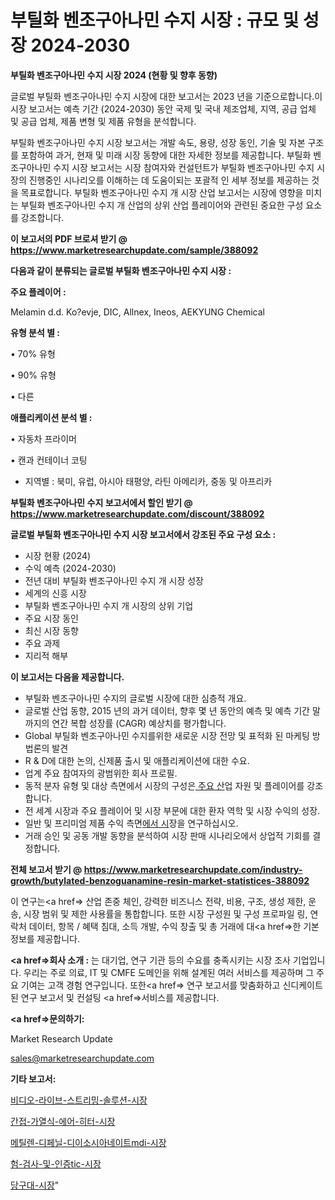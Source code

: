 # 부틸화 벤조구아나민 수지 시장 : 규모 및 성장 2024-2030

<strong>부틸화 벤조구아나민 수지 시장 2024 (현황 및 향후 동향)</strong>

글로벌 부틸화 벤조구아나민 수지 시장에 대한 보고서는 2023 년을 기준으로합니다.이 시장 보고서는 예측 기간 (2024-2030) 동안 국제 및 국내 제조업체, 지역, 공급 업체 및 공급 업체, 제품 변형 및 제품 유형을 분석합니다.

부틸화 벤조구아나민 수지 시장 보고서는 개발 속도, 용량, 성장 동인, 기술 및 자본 구조를 포함하여 과거, 현재 및 미래 시장 동향에 대한 자세한 정보를 제공합니다. 부틸화 벤조구아나민 수지 시장 보고서는 시장 참여자와 컨설턴트가 부틸화 벤조구아나민 수지 시장의 진행중인 시나리오를 이해하는 데 도움이되는 포괄적 인 세부 정보를 제공하는 것을 목표로합니다. 부틸화 벤조구아나민 수지 개 시장 산업 보고서는 시장에 영향을 미치는 부틸화 벤조구아나민 수지 개 산업의 상위 산업 플레이어와 관련된 중요한 구성 요소를 강조합니다.



<strong>이 보고서의 PDF 브로셔 받기 @ <a href=https://www.marketresearchupdate.com/sample/388092>https://www.marketresearchupdate.com/sample/388092</a></strong>



<strong>다음과 같이 분류되는 글로벌 부틸화 벤조구아나민 수지 시장 :</strong>



<strong>주요 플레이어 :</strong>

Melamin d.d. Ko?evje, DIC, Allnex, Ineos, AEKYUNG Chemical



<strong>유형 분석 별 :</strong>

• 70% 유형

• 90% 유형

• 다른



<strong>애플리케이션 분석 별 :</strong>

• 자동차 프라이머

• 캔과 컨테이너 코팅

<ul>
  <li>지역별 : 북미, 유럽, 아시아 태평양, 라틴 아메리카, 중동 및 아프리카</li>
</ul>


<strong>부틸화 벤조구아나민 수지 보고서에서 할인 받기 @ <a href=https://www.marketresearchupdate.com/discount/388092>https://www.marketresearchupdate.com/discount/388092</a></strong>



<strong>글로벌 부틸화 벤조구아나민 수지 시장 보고서에서 강조된 주요 구성 요소 :</strong>
<ul>
  <li>시장 현황 (2024)</li>
  <li>수익 예측 (2024-2030)</li>
  <li>전년 대비 부틸화 벤조구아나민 수지 개 시장 성장</li>
  <li>세계의 신흥 시장</li>
  <li>부틸화 벤조구아나민 수지 개 시장의 상위 기업</li>
  <li>주요 시장 동인</li>
  <li>최신 시장 동향</li>
  <li>주요 과제</li>
  <li>지리적 해부</li>
</ul>


<strong>이 보고서는 다음을 제공합니다.</strong>
<ul>
  <li>부틸화 벤조구아나민 수지의 글로벌 시장에 대한 심층적 개요.</li>
  <li>글로벌 산업 동향, 2015 년의 과거 데이터, 향후 몇 년 동안의 예측 및 예측 기간 말까지의 연간 복합 성장률 (CAGR) 예상치를 평가합니다.</li>
  <li>Global 부틸화 벤조구아나민 수지를위한 새로운 시장 전망 및 표적화 된 마케팅 방법론의 발견</li>
  <li>R &amp; D에 대한 논의, 신제품 출시 및 애플리케이션에 대한 수요.</li>
  <li>업계 주요 참여자의 광범위한 회사 프로필.</li>
  <li>동적 분자 유형 및 대상 측면에서 시장의 구성은<a href=> 주요 산</a>업 자원 및 플레이어를 강조합니다.</li>
  <li>전 세계 시장과 주요 플레이어 및 시장 부문에 대한 환자 역학 및 시장 수익의 성장.</li>
  <li>일반 및 프리미엄 제품 수익 측면<a href=>에서 시</a>장을 연구하십시오.</li>
  <li>거래 승인 및 공동 개발 동향을 분석하여 시장 판매 시나리오에서 상업적 기회를 결정합니다.</li>
</ul>



<strong>전체 보고서 받기 @ <a href=https://www.marketresearchupdate.com/industry-growth/butylated-benzoguanamine-resin-market-statistices-388092>https://www.marketresearchupdate.com/industry-growth/butylated-benzoguanamine-resin-market-statistices-388092</a></strong>

이 연구는<a href=> 산업 존중</a> 체인, 강력한 비즈니스 전략, 비용, 구조, 생성 제한, 운송, 시장 범위 및 제한 사용률을 통합합니다. 또한 시장 구성원 및 구성 프로파일 링, 연락처 데이터, 항목 / 혜택 침대, 소득 개발, 수익 창출 및 총 거래에 대<a href=>한 기본 </a>정보를 제공합니다.



<strong><a href=>회사 소</a>개 :</strong>
는 대기업, 연구 기관 등의 수요를 충족시키는 시장 조사 기업입니다. 우리는 주로 의료, IT 및 CMFE 도메인을 위해 설계된 여러 서비스를 제공하며 그 주요 기여는 고객 경험 연구입니다. 또한<a href=> 연구 보</a>고서를 맞춤화하고 신디케이트 된 연구 보고서 및 컨설팅 <a href=>서비스</a>를 제공합니다.



<strong><a href=>문의하기:</a></strong>

Market Research Update

sales@marketresearchupdate.com



<strong>기타 보고서:</strong>

<a href=https://www.linkedin.com/pulse/비디오-라이브-스트리밍-솔루션-시장-동향-및-성장-전망-analytics-alchemy-360-analysis/>비디오-라이브-스트리밍-솔루션-시장</a>

<a href=https://www.linkedin.com/pulse/간접-가열식-에어-히터-시장-세분화-연구-및-목표-고객2029년-isdailynews-5qktf/>간접-가열식-에어-히터-시장</a>

<a href=https://www.linkedin.com/pulse/메틸렌-디페닐-디이소시아네이트mdi-시장-세분화-연구-및-목표-고객2029년-ox8if/>메틸렌-디페닐-디이소시아네이트mdi-시장</a>

<a href=https://www.linkedin.com/pulse/험-검사-및-인증tic-시장-현재-미래-성장-2030-consumer-connection-chronicles-24--rzhpf/>험-검사-및-인증tic-시장</a>

<a href=https://www.linkedin.com/pulse/당구대-시장-현재-및-미래-성장-2029-survey-savvy-insights-360-analysis-srpcf/>당구대-시장</a>"
